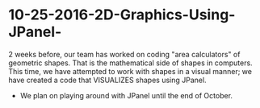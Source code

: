 # 10-25-2016-2D-Graphics-Using-JPanel-

2 weeks before, our team has worked on coding "area calculators" of geometric shapes. That is the mathematical side of shapes in computers. This time, we have attempted to work with shapes in a visual manner; we have created a code that VISUALIZES shapes using JPanel. 

- We plan on playing around with JPanel until the end of October. 
